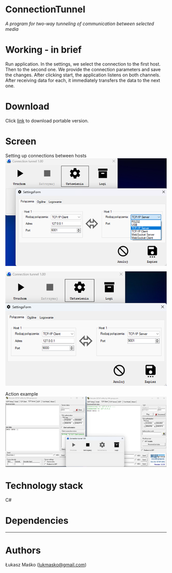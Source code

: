 # ConnectionTunnel
_A program for two-way tunneling of communication between selected media_

# Working - in brief
Run application. In the settings, we select the connection to the first host. Then to the second one. We provide the connection parameters and save the changes.
After clicking start, the application listens on both channels. After receiving data for each, it immediately transfers the data to the next one.

# Download
Click [link](https://github.com/lukmasko/ConnectionTunnel/raw/main/ConnectionTunnel_v1.0_portable) to download portable version.


# Screen
Setting up connections between hosts
![Settings](images/settings.png)

![Next part settings](images/settings_2.png)

Action example
![Action example](images/working.png)

# Technology stack
C#

# Dependencies
---
    
# Authors
Łukasz Maśko (lukmasko@gmail.com)
